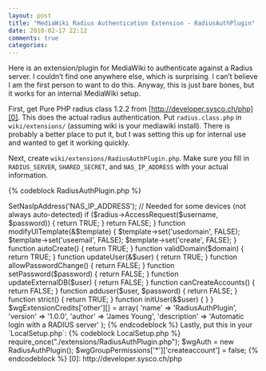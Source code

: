 ```yaml
---
layout: post
title: "MediaWiki Radius Authentication Extension - RadiusAuthPlugin"
date: 2010-02-17 22:12
comments: true
categories: 
---
```


Here is an extension/plugin for MediaWiki to authenticate against a Radius
server.  I couldn’t find one anywhere else, which is surprising. I can’t believe 
I am the first person to want to do this. Anyway, this is just bare bones, but
it works for an internal MediaWiki setup.

First, get Pure PHP radius class 1.2.2 from [http://developer.sysco.ch/php][0].
This does the actual radius authentication.  Put `radius.class.php` in
`wiki/extensions/` (assuming wiki is your mediawiki install).  There is probably
a better place to put it, but I was setting this up for internal use and wanted
to get it working quickly.

Next, create `wiki/extensions/RadiusAuthPlugin.php`. Make sure you fill in
`RADIUS_SERVER`, `SHARED_SECRET`, and `NAS_IP_ADDRESS` with your actual
information.

{% codeblock RadiusAuthPlugin.php %}
<?php
require_once('AuthPlugin.php');
require_once('radius.class.php');

error_reporting(E_ALL);

class RadiusAuthPlugin extends AuthPlugin
{
    function userExists($username)
    {
        return TRUE;
    }



    function authenticate($username, $password)
    {
        $username = strtolower($username);

        $radius = new Radius('RADIUS_SERVER', 'SHARED_SECRET');
        $radius->SetNasIpAddress('NAS_IP_ADDRESS'); // Needed for some devices (not always auto-detected)
        if ($radius->AccessRequest($username, $password))
        {
            return TRUE;
        }

        return FALSE;
    }



    function modifyUITemplate(&$template)
    {
        $template->set('usedomain', FALSE);
        $template->set('useemail', FALSE);
        $template->set('create', FALSE);
    }



    function autoCreate()
    {
        return TRUE;
    }



    function validDomain($domain)
    {
        return TRUE;
    }



    function updateUser(&$user)
    {
        return TRUE;
    }



    function allowPasswordChange()
    {
        return FALSE;
    }



    function setPassword($password)
    {
        return FALSE;
    }



    function updateExternalDB($user)
    {
        return FALSE;
    }


    function canCreateAccounts()
    {
        return FALSE;
    }


    function adduser($user, $password)
    {
        return FALSE;
    }



    function strict()
    {
        return TRUE;
    }



    function initUser(&$user) { }
}


$wgExtensionCredits['other'][] = array(
    'name' => 'RadiusAuthPlugin',
    'version' => '1.0.0',
    'author' => 'James Young',
    'description' => 'Automatic login with a RADIUS server'
);
{% endcodeblock %}

Lastly, put this in your `LocalSetup.php`:

{% codeblock LocalSetup.php %}
require_once("./extensions/RadiusAuthPlugin.php");
$wgAuth = new RadiusAuthPlugin();
$wgGroupPermissions['*']['createaccount'] = false;
{% endcodeblock %}



[0]: http://developer.sysco.ch/php
